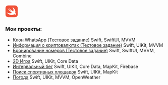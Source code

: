 <img src="https://raw.githubusercontent.com/devicons/devicon/master/icons/swift/swift-original.svg" alt="swift" width="40" height="40"/> </a> </p>

<h3 align="left">Мои проекты:</h3>

- [Клон WhatsApp (Тестовое задание)](https://github.com/DmitryGorbunow/Chat) Swift, SwiftUI, MVVM
- [Информация о криптовалютах (Тестовое задание)](https://github.com/DmitryGorbunow/CryptoInfoApp) Swift, UIKit, MVVM
- [Бронирование номеров (Тестовое задание)](https://github.com/DmitryGorbunow/TourBooking) Swift, SwiftUI, MVVM, Combine
- [2D Игра](https://github.com/DmitryGorbunow/PlaneGame) Swift, UIKit, Core Data
- [Интервальный бег](https://github.com/DmitryGorbunow/IntervalRunning) Swift, UIKit, Core Data, MapKit, Firebase
- [Поиск спортивных площадок](https://github.com/DmitryGorbunow/SearchSportsGrounds) Swift, UIKit, MapKit
- [Погода](https://github.com/DmitryGorbunow/Weather-App) Swift, UIKit, MVVM, OpenWeather








